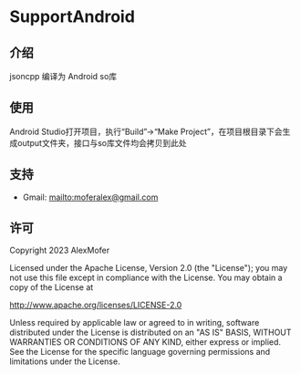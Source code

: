 SupportAndroid
=========

介绍
---

jsoncpp 编译为 Android so库

使用
---

Android Studio打开项目，执行“Build”->“Make Project”，在项目根目录下会生成output文件夹，接口与so库文件均会拷贝到此处

支持
---

- Gmail: <mailto:moferalex@gmail.com>

许可
---

Copyright 2023 AlexMofer

Licensed under the Apache License, Version 2.0 (the "License");
you may not use this file except in compliance with the License.
You may obtain a copy of the License at

   http://www.apache.org/licenses/LICENSE-2.0

Unless required by applicable law or agreed to in writing, software
distributed under the License is distributed on an "AS IS" BASIS,
WITHOUT WARRANTIES OR CONDITIONS OF ANY KIND, either express or implied.
See the License for the specific language governing permissions and
limitations under the License.